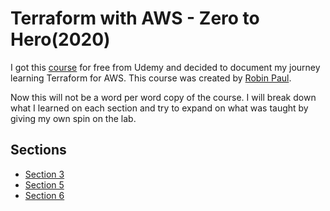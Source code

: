 # Terraform with AWS - Zero to Hero(2020)

I got this [course](https://www.udemy.com/course/master-terraform-with-aws/) for free from Udemy and decided to document my journey learning Terraform for AWS. This course was created by [Robin Paul](https://linkedin.com/in/rube84/).  

Now this will not be a word per word copy of the course. I will break down what I learned on each section and try to expand on what was taught by giving my own spin on the lab.  

## Sections  
* [Section 3](Section_3/section_3.md)
* [Section 5](Section_5/section_5.md)
* [Section 6](Section_6/section_6.md)

